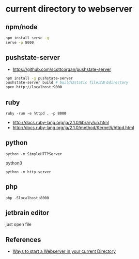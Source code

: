 # current directory to webserver

## npm/node

```sh
npm install serve -g
serve -p 8000
```

## pushstate-server

+ <https://github.com/scottcorgan/pushstate-server>

```sh
npm install -g pushstate-server
pushstate-server build # buildはstatic fileはあるdirectory
open http://localhost:9000
```

## ruby

`ruby -run -e httpd . -p 8000`

* <http://docs.ruby-lang.org/ja/2.1.0/library/un.html>
* <http://docs.ruby-lang.org/ja/2.1.0/method/Kernel/i/httpd.html>

## python

`python -m SimpleHTTPServer`

python3

`python -m http.server`  

## php

`php -Slocalhost:8000`

## jetbrain editor

just open file

## References

+ [Ways to start a Webserver in your current Directory](http://paul.wellnerbou.de/2015/05/03/ways-to-start-a-webserver-in-your-current-directory/)
